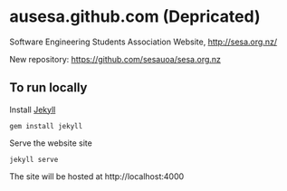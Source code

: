 # ausesa.github.com (Depricated)
Software Engineering Students Association Website, http://sesa.org.nz/

New repository: https://github.com/sesauoa/sesa.org.nz

## To run locally

Install [Jekyll](http://jekyllrb.com)

    gem install jekyll

Serve the website site

    jekyll serve

The site will be hosted at http://localhost:4000
